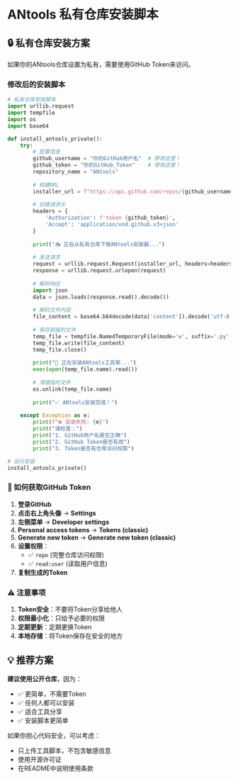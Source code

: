 # ANtools 私有仓库安装脚本

## 🔒 私有仓库安装方案

如果你的ANtools仓库设置为私有，需要使用GitHub Token来访问。

### 修改后的安装脚本

```python
# 私有仓库安装脚本
import urllib.request
import tempfile
import os
import base64

def install_antools_private():
    try:
        # 配置信息
        github_username = "你的GitHub用户名"  # 修改这里！
        github_token = "你的GitHub_Token"    # 修改这里！
        repository_name = "ANtools"
        
        # 构建URL
        installer_url = f"https://api.github.com/repos/{github_username}/{repository_name}/contents/installer/maya_shelf_installer.py"
        
        # 创建请求头
        headers = {
            'Authorization': f'token {github_token}',
            'Accept': 'application/vnd.github.v3+json'
        }
        
        print("📥 正在从私有仓库下载ANtools安装器...")
        
        # 发送请求
        request = urllib.request.Request(installer_url, headers=headers)
        response = urllib.request.urlopen(request)
        
        # 解析响应
        import json
        data = json.loads(response.read().decode())
        
        # 解码文件内容
        file_content = base64.b64decode(data['content']).decode('utf-8')
        
        # 保存到临时文件
        temp_file = tempfile.NamedTemporaryFile(mode='w', suffix='.py', delete=False)
        temp_file.write(file_content)
        temp_file.close()
        
        print("🚀 正在安装ANtools工具架...")
        exec(open(temp_file.name).read())
        
        # 清理临时文件
        os.unlink(temp_file.name)
        
        print("✅ ANtools安装完成！")
        
    except Exception as e:
        print(f"❌ 安装失败: {e}")
        print("请检查：")
        print("1. GitHub用户名是否正确")
        print("2. GitHub Token是否有效")
        print("3. Token是否有仓库访问权限")

# 运行安装
install_antools_private()
```

### 🔑 如何获取GitHub Token

1. **登录GitHub**
2. **点击右上角头像** → **Settings**
3. **左侧菜单** → **Developer settings**
4. **Personal access tokens** → **Tokens (classic)**
5. **Generate new token** → **Generate new token (classic)**
6. **设置权限**：
   - ✅ `repo` (完整仓库访问权限)
   - ✅ `read:user` (读取用户信息)
7. **复制生成的Token**

### ⚠️ 注意事项

1. **Token安全**：不要将Token分享给他人
2. **权限最小化**：只给予必要的权限
3. **定期更新**：定期更换Token
4. **本地存储**：将Token保存在安全的地方

## 💡 推荐方案

**建议使用公开仓库**，因为：
- ✅ 更简单，不需要Token
- ✅ 任何人都可以安装
- ✅ 适合工具分享
- ✅ 安装脚本更简单

如果你担心代码安全，可以考虑：
- 只上传工具脚本，不包含敏感信息
- 使用开源许可证
- 在README中说明使用条款
